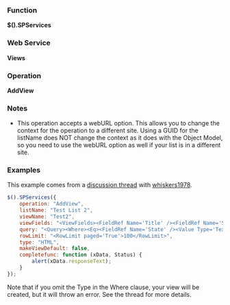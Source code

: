 ### Function

**$().SPServices**

### Web Service

**Views**

### Operation

**AddView**

### Notes

* This operation accepts a webURL option. This allows you to change the context for the operation to a different site. Using a GUID for the listName does NOT change the context as it does with the Object Model, so you need to use the webURL option as well if your list is in a different site.

### Examples

This example comes from a [discussion thread](https://spservices.codeplex.com/discussions/449363) with [whiskers1978](https://www.codeplex.com/site/users/view/whiskers1978).
``` javascript
$().SPServices({
    operation: "AddView",
    listName: "Test List 2",
    viewName: "Test2", 
    viewFields: "<ViewFields><FieldRef Name='Title' /><FieldRef Name='State' /></ViewFields>", 
    query: "<Query><Where><Eq><FieldRef Name='State' /><Value Type='Text'>">Massachusetts</Value></Eq></Where></Query>", 
    rowLimit: "<RowLimit paged='True'>100</RowLimit>",
    type: "HTML",
    makeViewDefault: false,
    completefunc: function (xData, Status) {
        alert(xData.responseText);
    }
}); 
```

Note that if you omit the Type in the Where clause, your view will be created, but it will throw an error. See the thread for more details.